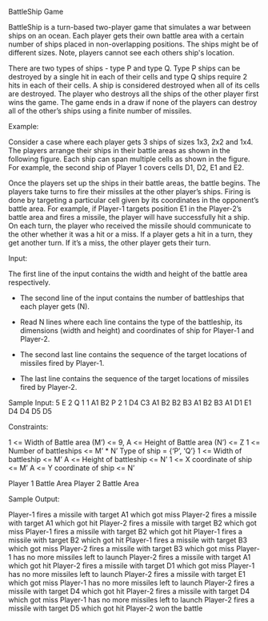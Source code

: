
BattleShip Game


BattleShip is a turn-based two-player game that simulates a war between ships on an ocean.
Each player gets their own battle area with a certain number of ships placed in non-overlapping positions. The ships might be of different sizes. Note, players cannot see each others ship's location.

There are two types of ships - type P and type Q. Type P ships can be destroyed by a single hit in each of their cells and type Q ships require 2 hits in each of their cells.
A ship is considered destroyed when all of its cells are destroyed.
The player who destroys all the ships of the other player first wins the game. The game ends in a draw if none of the players can destroy all of the other’s ships using a finite number of missiles.

Example:

Consider a case where each player gets 3 ships of sizes 1x3, 2x2 and 1x4. The players arrange their ships in their battle areas as shown in the following figure.
Each ship can span multiple cells as shown in the figure. For example, the second ship of Player 1 covers cells D1, D2, E1 and E2.



Once the players set up the ships in their battle areas, the battle begins.
The players take turns to fire their missiles at the other player’s ships. Firing is done by targeting a particular cell given by its coordinates in the opponent’s battle area. For example, if Player-1 targets position E1 in the
Player-2’s battle area and fires a missile, the player will have successfully hit a ship. On each turn, the player who received the missile should communicate to the other whether it was a hit or a miss.
If a player gets a hit in a turn, they get another turn. If it’s a miss, the other player gets their turn.

Input:


The first line of the input contains the width and height of the battle area respectively.
 
-	The second line of the input contains the number of battleships that each player gets (N).

-	Read N lines where each line contains the type of the battleship, its dimensions (width and height) and coordinates of ship for
Player-1 and Player-2.

-	The second last line contains the sequence of the target locations of missiles fired by Player-1.

-	The last line contains the sequence of the target locations of missiles fired by Player-2.


Sample Input:
5 E
2
Q 1 1 A1 B2 P 2 1 D4 C3 A1 B2 B2 B3
A1 B2 B3 A1 D1 E1 D4 D4 D5 D5


Constraints:

1 <= Width of Battle area (M’) <= 9, A <= Height of Battle area (N’) <= Z
1 <= Number of battleships <= M’ * N’ Type of ship = {‘P’, ‘Q’}
1 <= Width of battleship <= M’ A <= Height of battleship <= N’ 1 <= X coordinate of ship <= M’ A <= Y coordinate of ship <= N’




Player 1 Battle Area	Player 2 Battle Area
 
Sample Output:

Player-1 fires a missile with target A1 which got miss Player-2 fires a missile with target A1 which got hit Player-2 fires a missile with target B2 which got miss Player-1 fires a missile with target B2 which got hit Player-1 fires a missile with target B2 which got hit Player-1 fires a missile with target B3 which got miss Player-2 fires a missile with target B3 which got miss Player-1 has no more missiles left to launch
Player-2 fires a missile with target A1 which got hit Player-2 fires a missile with target D1 which got miss Player-1 has no more missiles left to launch
Player-2 fires a missile with target E1 which got miss Player-1 has no more missiles left to launch
Player-2 fires a missile with target D4 which got hit Player-2 fires a missile with target D4 which got miss Player-1 has no more missiles left to launch
Player-2 fires a missile with target D5 which got hit Player-2 won the battle
